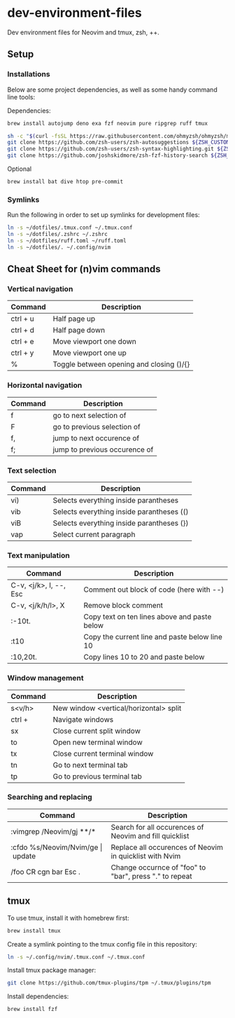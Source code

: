 # dev-environment-files

Dev environment files for Neovim and tmux, zsh, ++.

## Setup

### Installations

Below are some project dependencies, as well as some handy command line tools:

Dependencies:

```sh
brew install autojump deno exa fzf neovim pure ripgrep ruff tmux
```

```sh
sh -c "$(curl -fsSL https://raw.githubusercontent.com/ohmyzsh/ohmyzsh/master/tools/install.sh)"
git clone https://github.com/zsh-users/zsh-autosuggestions ${ZSH_CUSTOM:-~/.oh-my-zsh/custom}/plugins/zsh-autosuggestions
git clone https://github.com/zsh-users/zsh-syntax-highlighting.git ${ZSH_CUSTOM:-~/.oh-my-zsh/custom}/plugins/zsh-syntax-highlighting
git clone https://github.com/joshskidmore/zsh-fzf-history-search ${ZSH_CUSTOM:=~/.oh-my-zsh/custom}/plugins/zsh-fzf-history-search
```

Optional

```sh
brew install bat dive htop pre-commit
```

### Symlinks

Run the following in order to set up symlinks for development files:

```sh
ln -s ~/dotfiles/.tmux.conf ~/.tmux.conf
ln -s ~/dotfiles/.zshrc ~/.zshrc
ln -s ~/dotfiles/ruff.toml ~/ruff.toml
ln -s ~/dotfiles/. ~/.config/nvim
```

## Cheat Sheet for (n)vim commands

### Vertical navigation

| Command  | Description                              |
| -------- | ---------------------------------------- |
| ctrl + u | Half page up                             |
| ctrl + d | Half page down                           |
| ctrl + e | Move viewport one down                   |
| ctrl + y | Move viewport one up                     |
| %        | Toggle between opening and closing ()/{} |

### Horizontal navigation

| Command  | Description                          |
| -------- | ------------------------------------ |
| f<char>  | go to next selection of <char>       |
| F<char>  | go to previous selection of <char>   |
| f<char>, | jump to next occurence of <char>     |
| f<char>; | jump to previous occurence of <char> |

### Text selection

| Command | Description                               |
| ------- | ----------------------------------------- |
| vi)     | Selects everything inside parantheses     |
| vib     | Selects everything inside parantheses (() |
| viB     | Selects everything inside parantheses (}) |
| vap     | Select current paragraph                  |

### Text manipulation

| Command                | Description                                   |
| ---------------------- | --------------------------------------------- |
| C-v, <j/k>, I, --, Esc | Comment out block of code (here with --)      |
| C-v, <j/k/h/l>, X      | Remove block comment                          |
| :-10t.                 | Copy text on ten lines above and paste below  |
| :t10                   | Copy the current line and paste below line 10 |
| :10,20t.               | Copy lines 10 to 20 and paste below           |

### Window management

| Command        | Description                            |
| -------------- | -------------------------------------- |
| <leader>s<v/h> | New window <vertical/horizontal> split |
| ctrl + <hjkl>  | Navigate windows                       |
| <leader>sx     | Close current split window             |
| <leader>to     | Open new terminal window               |
| <leader>tx     | Close current terminal window          |
| <leader>tn     | Go to next terminal tab                |
| <leader>tp     | Go to previous terminal tab            |

### Searching and replacing

| Command                           | Description                                             |
| --------------------------------- | ------------------------------------------------------- |
| :vimgrep /Neovim/gj \*\*/\*       | Search for all occurences of Neovim and fill quicklist  |
| :cfdo %s/Neovim/Nvim/ge \| update | Replace all occurences of Neovim in quicklist with Nvim |
| /foo CR cgn bar Esc .             | Change occurnce of "foo" to "bar", press "." to repeat  |

## tmux

To use tmux, install it with homebrew first:

```sh
brew install tmux
```

Create a symlink pointing to the tmux config file in this repository:

```sh
ln -s ~/.config/nvim/.tmux.conf ~/.tmux.conf
```

Install tmux package manager:

```sh
git clone https://github.com/tmux-plugins/tpm ~/.tmux/plugins/tpm
```

Install dependencies:

```sh
brew install fzf
```
